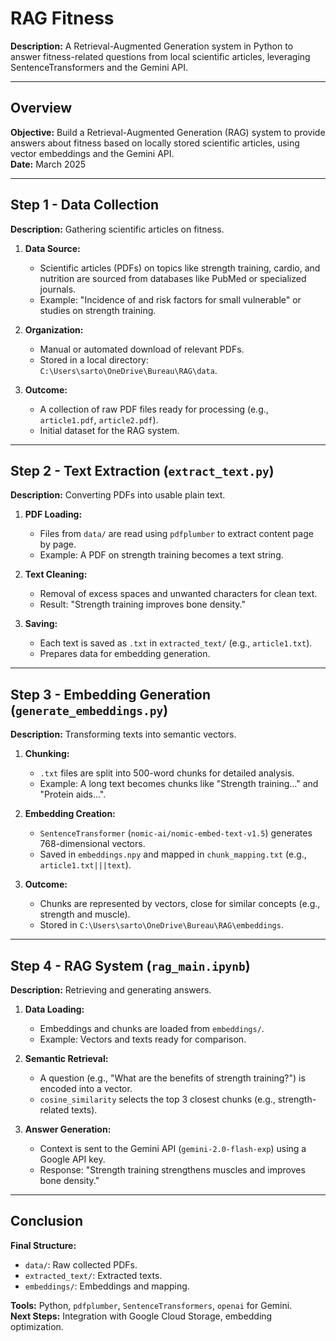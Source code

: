 # RAG Fitness

**Description:** A Retrieval-Augmented Generation system in Python to answer fitness-related questions from local scientific articles, leveraging SentenceTransformers and the Gemini API.

---

## Overview

**Objective:** Build a Retrieval-Augmented Generation (RAG) system to provide answers about fitness based on locally stored scientific articles, using vector embeddings and the Gemini API.  
**Date:** March 2025  

---

## Step 1 - Data Collection

**Description:** Gathering scientific articles on fitness.  

1. **Data Source:**  
   - Scientific articles (PDFs) on topics like strength training, cardio, and nutrition are sourced from databases like PubMed or specialized journals.  
   - Example: "Incidence of and risk factors for small vulnerable" or studies on strength training.  

2. **Organization:**  
   - Manual or automated download of relevant PDFs.  
   - Stored in a local directory: `C:\Users\sarto\OneDrive\Bureau\RAG\data`.  

3. **Outcome:**  
   - A collection of raw PDF files ready for processing (e.g., `article1.pdf`, `article2.pdf`).  
   - Initial dataset for the RAG system.  

---

## Step 2 - Text Extraction (`extract_text.py`)

**Description:** Converting PDFs into usable plain text.  

1. **PDF Loading:**  
   - Files from `data/` are read using `pdfplumber` to extract content page by page.  
   - Example: A PDF on strength training becomes a text string.  

2. **Text Cleaning:**  
   - Removal of excess spaces and unwanted characters for clean text.  
   - Result: "Strength training improves bone density."  

3. **Saving:**  
   - Each text is saved as `.txt` in `extracted_text/` (e.g., `article1.txt`).  
   - Prepares data for embedding generation.  

---

## Step 3 - Embedding Generation (`generate_embeddings.py`)

**Description:** Transforming texts into semantic vectors.  

1. **Chunking:**  
   - `.txt` files are split into 500-word chunks for detailed analysis.  
   - Example: A long text becomes chunks like "Strength training..." and "Protein aids...".  

2. **Embedding Creation:**  
   - `SentenceTransformer` (`nomic-ai/nomic-embed-text-v1.5`) generates 768-dimensional vectors.  
   - Saved in `embeddings.npy` and mapped in `chunk_mapping.txt` (e.g., `article1.txt|||text`).  

3. **Outcome:**  
   - Chunks are represented by vectors, close for similar concepts (e.g., strength and muscle).  
   - Stored in `C:\Users\sarto\OneDrive\Bureau\RAG\embeddings`.  

---

## Step 4 - RAG System (`rag_main.ipynb`)

**Description:** Retrieving and generating answers.  

1. **Data Loading:**  
   - Embeddings and chunks are loaded from `embeddings/`.  
   - Example: Vectors and texts ready for comparison.  

2. **Semantic Retrieval:**  
   - A question (e.g., "What are the benefits of strength training?") is encoded into a vector.  
   - `cosine_similarity` selects the top 3 closest chunks (e.g., strength-related texts).  

3. **Answer Generation:**  
   - Context is sent to the Gemini API (`gemini-2.0-flash-exp`) using a Google API key.  
   - Response: "Strength training strengthens muscles and improves bone density."  

---

## Conclusion

**Final Structure:**  
- `data/`: Raw collected PDFs.  
- `extracted_text/`: Extracted texts.  
- `embeddings/`: Embeddings and mapping.  

**Tools:** Python, `pdfplumber`, `SentenceTransformers`, `openai` for Gemini.  
**Next Steps:** Integration with Google Cloud Storage, embedding optimization.  
